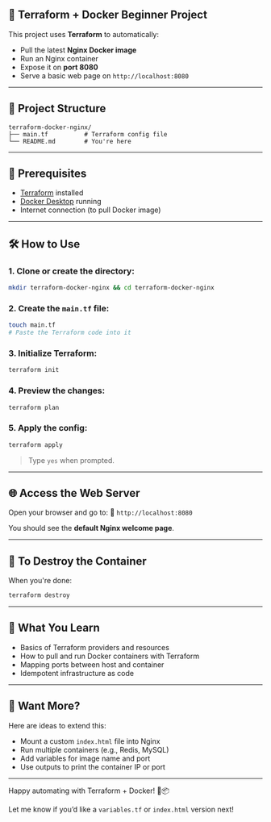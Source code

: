 ## 🚀 Terraform + Docker Beginner Project

This project uses **Terraform** to automatically:

* Pull the latest **Nginx Docker image**
* Run an Nginx container
* Expose it on **port 8080**
* Serve a basic web page on `http://localhost:8080`

---

## 📁 Project Structure

```
terraform-docker-nginx/
├── main.tf          # Terraform config file
└── README.md        # You're here
```

---

## 🧰 Prerequisites

* [Terraform](https://developer.hashicorp.com/terraform/downloads) installed
* [Docker Desktop](https://www.docker.com/products/docker-desktop) running
* Internet connection (to pull Docker image)

---

## 🛠️ How to Use

### 1. Clone or create the directory:

```bash
mkdir terraform-docker-nginx && cd terraform-docker-nginx
```

### 2. Create the `main.tf` file:

```bash
touch main.tf
# Paste the Terraform code into it
```

### 3. Initialize Terraform:

```bash
terraform init
```

### 4. Preview the changes:

```bash
terraform plan
```

### 5. Apply the config:

```bash
terraform apply
```

> Type `yes` when prompted.

---

## 🌐 Access the Web Server

Open your browser and go to:
📍 `http://localhost:8080`

You should see the **default Nginx welcome page**.

---

## 🧹 To Destroy the Container

When you're done:

```bash
terraform destroy
```

---

## 🧠 What You Learn

* Basics of Terraform providers and resources
* How to pull and run Docker containers with Terraform
* Mapping ports between host and container
* Idempotent infrastructure as code

---

## 🔁 Want More?

Here are ideas to extend this:

* Mount a custom `index.html` file into Nginx
* Run multiple containers (e.g., Redis, MySQL)
* Add variables for image name and port
* Use outputs to print the container IP or port

---

Happy automating with Terraform + Docker! 🐳📦

Let me know if you’d like a `variables.tf` or `index.html` version next!
